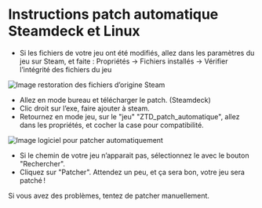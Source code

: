 # Instructions patch automatique Steamdeck et Linux

- Si les fichiers de votre jeu ont été modifiés, allez dans les paramètres du jeu sur Steam, et faite :
Propriétés → Fichiers installés → Vérifier l’intégrité des fichiers du jeu

![Image restoration des fichiers d’origine Steam](/assets/jeu/999/jeufr/installation/steam_restoration_fichiers.webp)

- Allez en mode bureau et télécharger le patch. (Steamdeck)
- Clic droit sur l’exe, faire ajouter à steam.
- Retournez en mode jeu, sur le "jeu" "ZTD_patch_automatique", allez dans les propriétés, et cocher la case pour compatibilité.

![Image logiciel pour patcher automatiquement](/assets/jeu/ztd/jeufr/installation/logiciel_patch_auto.webp)

- Si le chemin de votre jeu n’apparait pas, sélectionnez le avec le bouton "Rechercher".
- Cliquez sur "Patcher". Attendez un peu, et ça sera bon, votre jeu sera patché !

Si vous avez des problèmes, tentez de patcher manuellement.